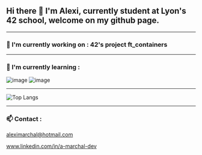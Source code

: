 ## Hi there 👋 I'm Alexi, currently student at **Lyon's 42 school**, welcome on my github page.

---

### 🔭 I'm currently working on : 42's project **ft_containers**

---

### 🌱 I'm currently learning :

![image](https://user-images.githubusercontent.com/73079247/193265140-441a7043-4bf0-40e5-95c9-cfc64280e10b.png) ![image](https://user-images.githubusercontent.com/73079247/193265062-c21e286a-05e8-44d6-b4d5-ea973c63af00.png)


---

![Top Langs](https://github-readme-stats.vercel.app/api/top-langs/?username=MarchAle&layout=compact)

---

### 📫 Contact :
aleximarchal@hotmail.com

www.linkedin.com/in/a-marchal-dev


<!--
**MarchAle/MarchAle** is a ✨ _special_ ✨ repository because its `README.md` (this file) appears on your GitHub profile.

Here are some ideas to get you started:

- 🔭 I’m currently working on ...
- 🌱 I’m currently learning ...
- 👯 I’m looking to collaborate on ...
- 🤔 I’m looking for help with ...
- 💬 Ask me about ...
- 📫 How to reach me: ...
- 😄 Pronouns: ...
- ⚡ Fun fact: ...
-->

